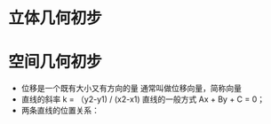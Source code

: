 # 立体几何初步 

# 空间几何初步
- 位移是一个既有大小又有方向的量 通常叫做位移向量，简称向量
- 直线的斜率 k = （y2-y1) / (x2-x1)
直线的一般方式 Ax + By + C = 0；
- 两条直线的位置关系：
